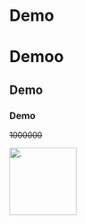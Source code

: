 # Demo

# Demoo

## Demo

### Demo

~~1000000~~

<img src="https://buffer.com/resources/content/images/resources/wp-content/uploads/2018/11/free-images-social.png" alt="." height="120px" width="120px">

